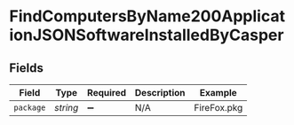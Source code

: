 # FindComputersByName200ApplicationJSONSoftwareInstalledByCasper


## Fields

| Field              | Type               | Required           | Description        | Example            |
| ------------------ | ------------------ | ------------------ | ------------------ | ------------------ |
| `package`          | *string*           | :heavy_minus_sign: | N/A                | FireFox.pkg        |